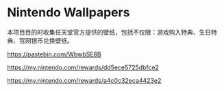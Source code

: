# Nintendo Wallpapers

本项目目的时收集任天堂官方提供的壁纸，包括不仅限：游戏购入特典、生日特典、官网银币兑换壁纸。

https://pastebin.com/WbwbSE8B

https://my.nintendo.com/rewards/dd5ece5725dbfce2

https://my.nintendo.com/rewards/a4c0c32eca4423e2